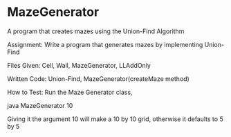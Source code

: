 # MazeGenerator
A program that creates mazes using the Union-Find Algorithm

Assignment: Write a program that generates mazes by implementing Union-Find

Files Given: Cell, Wall, MazeGenerator, LLAddOnly

Written Code: Union-Find, MazeGenerator(createMaze method)

How to Test: Run the Maze Generator class,

java MazeGenerator 10

Giving it the argument 10 will make a 10 by 10 grid, otherwise it defaults to 5 by 5

